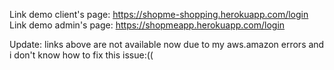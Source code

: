 Link demo client's page: https://shopme-shopping.herokuapp.com/login
Link demo admin's page: https://shopmeapp.herokuapp.com/login

Update: links above are not available now due to my aws.amazon errors and i don't know how to fix this issue:((


